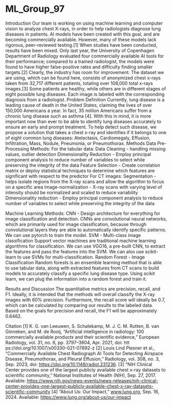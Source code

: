 # ML_Group_97
Introduction
Our team is working on using machine learning and computer vision to analyze chest X-rays, in order to help radiologists diagnose lung diseases in patients. AI models have been created with this goal, and are becoming commercially available. However, many of these models lack rigorous, peer-reviewed testing.[1] When studies have been conducted, results have been mixed. Only last year, the University of Copenhagen Department of Radiology evaluated four commercially available AI tools for their performance; compared to a trained radiologist, the models were found to have higher false-positive rates and difficulty finding smaller targets.[2] Clearly, the industry has room for improvement.
The dataset we are using, which can be found here, consists of anonymized chest x-rays taken from 32,717 different patients, totaling over 108,000 total x-rays images.[3] Some patients are healthy, while others are in different stages of eight possible lung diseases. Each image is labeled with the corresponding diagnosis from a radiologist.
Problem Definition
Currently, lung disease is a leading cause of death in the United States, claiming the lives of over 150,000 Americans a year. In fact, 35 million Americans suffer from a chronic lung disease such as asthma [4]. With this in mind, it is more important now than ever to be able to identify lung diseases accurately to ensure an early and prompt treatment. To help detect such disease, we propose a solution that takes a chest x-ray and identifies if it belongs to one of eight common lung diseases: Atelectasis, Cardiomegaly, Effusion, Infiltration, Mass, Nodule, Pneumonia, or Pneumothorax. 
Methods
Data Pre-Processing Methods:
For the tabular data:
Data Cleaning - handling missing values, outlier detection
Dimensionality Reduction - Employ principal component analysis to reduce number of variables to select while preserving the integrity of the data
Feature Selection - Create correlation matrix or deploy statistical techniques to determine which features are significant with respect to the predictor
For CT images:
Segmentation - helps isolate regions from the X-ray scans and allow the algorithm to focus on a specific area 
Image-normalization - X-ray scans with varying level of intensity should be normalized and scaled to reduce variability
Dimensionality reduction - Employ principal component analysis to reduce number of variables to select while preserving the integrity of the data

Machine Learning Methods:
CNN - Design architecture for everything for image classification and detection.
CNNs are convolutional neural networks, which are primarily used for image classification, because through convolutional layers they are able to automatically identify specific patterns. We can use pytorch to train the model.
SVM - Multi-class image classification
Support vector machines are traditional machine learning algorithms for classification. We can use VGG16, a pre-built CNN, to extract the features and pass the features into the SVM. We can also use scikit-learn to use SVMs for multi-classification.
Random Forest - Image Classification
Random forests is an ensemble learning method that is able to use tabular data, along with extracted features from CT scans to build models to accurately classify a specific lung disease type. Using scikit learn, we can plug the information into a random forest and train it.

Results and Discussion
The quantitative metrics are precision, recall, and F1. Ideally, it is intended that the methods will overall classify the X-ray images with 60% precision. Furthermore, the recall score will ideally be 0.7, which can be calculated by comparing our results to the labeled data. Based on the goals for precision and recall, the F1 will be approximately 0.6462. 


Citation
[1]	K. G. van Leeuwen, S. Schalekamp, M. J. C. M. Rutten, B. van Ginneken, and M. de Rooij, “Artificial intelligence in radiology: 100 commercially available products and their scientific evidence,” European Radiology, vol. 31, no. 6, pp. 3797–3804, Apr. 2021, doi: htt
ps://doi.org/10.1007/s00330-021-07892-z
[2]	Louis Lind Plesner et al., “Commercially Available Chest Radiograph AI Tools for Detecting Airspace Disease, Pneumothorax, and Pleural Effusion,” Radiology, vol. 308, no. 3, Sep. 2023, doi: https://doi.org/10.1148/radiol.231236.
[3]	“NIH Clinical Center provides one of the largest publicly available chest x-ray datasets to scientific community,” National Institutes of Health (NIH), Sep. 27, 2017. Available: https://www.nih.gov/news-events/news-releases/nih-clinical-center-provides-one-largest-publicly-available-chest-x-ray-datasets-scientific-community
[4]	“About Us: Our Impact,” www.lung.org, Sep. 16, 2024. Available: https://www.lung.org/about-us/our-impact
